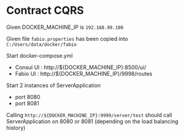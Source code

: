 # Contract CQRS

Given DOCKER_MACHINE_IP is ```192.168.99.100```

Given file ```fabio.properties``` has been copied into ```C:/Users/data/docker/fabio```

Start docker-compose.yml  
* Consul UI : http://${DOCKER_MACHINE_IP}:8500/ui/
* Fabio UI : http://${DOCKER_MACHINE_IP}/9998/routes

Start 2 instances of ServerApplication
* port 8080
* port 8081


Calling ```http://${DOCKER_MACHINE_IP}:9999/server/test``` should call ServerApplication on 8080 or 8081 (depending on the load balancing history)   
